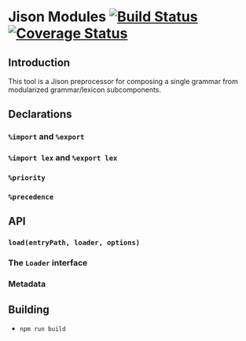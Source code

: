 # Jison Modules [![Build Status](https://travis-ci.org/dfreeman/jison-modules.svg?branch=master)](https://travis-ci.org/dfreeman/jison-modules) [![Coverage Status](https://coveralls.io/repos/github/dfreeman/jison-modules/badge.svg?branch=master)](https://coveralls.io/github/dfreeman/jison-modules?branch=master)

## Introduction

This tool is a Jison preprocessor for composing a single grammar from modularized grammar/lexicon subcomponents.

## Declarations
### `%import` and `%export`
### `%import lex` and `%export lex`
### `%priority`
### `%precedence`

## API
### `load(entryPath, loader, options)`
### The `Loader` interface
### Metadata

## Building

 * `npm run build`
